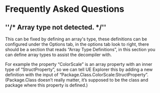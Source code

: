# Frequently Asked Questions

## ''/* Array type not detected. */''

This can be fixed by defining an array's type, these definitions can be configured under the Options tab, 
in the options tab look to right, there should be a section that reads “Array Type Definitions”, 
in this section you can define array types to assist the decompiler with.

For example the property “ColorScale” is an array property with an inner type of “StructProperty”, 
so we can tell UE Explorer this by adding a new definition with the input of “Package.Class.ColorScale:StructProperty”. 
(Package.Class doesn’t really matter, it’s supposed to be the class and package where this property is defined.)
